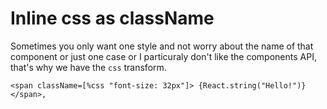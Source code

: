 # Inline css as className

Sometimes you only want one style and not worry about the name
of that component or just one case or I particuraly don't like the components API, that's why we have
the `css` transform.

```reason
<span className=[%css "font-size: 32px"]> {React.string("Hello!")} </span>,
```

